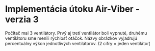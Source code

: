 # Implementácia útoku Air-Viber - verzia 3

Počítač mal 3 ventilátory. Prvý aj tretí ventilátor boli vypnuté, druhému ventilátoru sme  menili rýchlosť otáčok.
Názvy obrázkov vyjadrujú percentuálny výkon jednotlivých ventilátorov. (2 cifry = jeden ventilátor)
